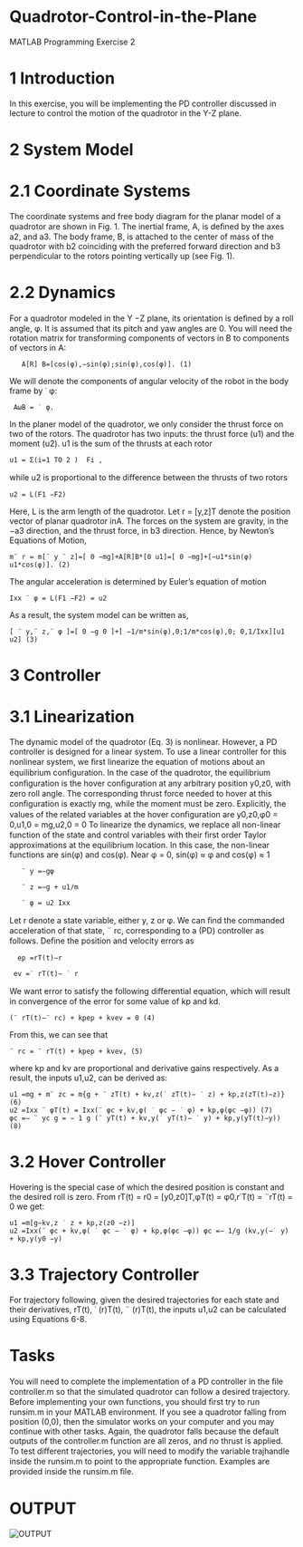 # Quadrotor-Control-in-the-Plane
MATLAB Programming Exercise 2

# 1 Introduction
In this exercise, you will be implementing the PD controller discussed in lecture to control the motion of the quadrotor in the Y-Z plane.

# 2 System Model
# 2.1 Coordinate Systems
The coordinate systems and free body diagram for the planar model of a quadrotor are shown in Fig. 1. The inertial frame, A, is deﬁned by the axes a2, and a3. The body frame, B, is attached to the center of mass of the quadrotor with b2 coinciding with the preferred forward direction and b3 perpendicular to the rotors pointing vertically up (see Fig. 1).
# 2.2 Dynamics 
For a quadrotor modeled in the Y −Z plane, its orientation is deﬁned by a roll angle, φ. It is assumed that its pitch and yaw angles are 0. You will need the rotation matrix for transforming components of vectors in B to components of vectors in A:

       A[R] B=[cos(φ),−sin(φ);sin(φ),cos(φ)]. (1)
       
We will denote the components of angular velocity of the robot in the body frame by ˙ φ:

     AωB = ˙ φ.
     
In the planer model of the quadrotor, we only consider the thrust force on two of the rotors. The quadrotor has two inputs: the thrust force (u1) and the moment (u2). u1 is the sum of the thrusts at each rotor

    u1 = Σ(i=1 TO 2 )  Fi ,
while u2 is proportional to the diﬀerence between the thrusts of two rotors

    u2 = L(F1 −F2) 

Here, L is the arm length of the quadrotor. Let r = [y,z]T denote the position vector of planar quadrotor inA. The forces on the system are gravity, in the −a3 direction, and the thrust force, in b3 direction. Hence, by Newton’s Equations of Motion,


    m¨ r = m[¨ y ¨ z]=[ 0 −mg]+A[R]B*[0 u1]=[ 0 −mg]+[−u1*sin(φ) u1*cos(φ)]. (2) 
The angular acceleration is determined by Euler’s equation of motion 

    Ixx ¨ φ = L(F1 −F2) = u2
As a result, the system model can be written as,

    [ ¨ y,¨ z,¨ φ ]=[ 0 −g 0 ]+[ −1/m*sin(φ),0;1/m*cos(φ),0; 0,1/Ixx][u1 u2] (3)
     

# 3 Controller
# 3.1 Linearization
The dynamic model of the quadrotor (Eq. 3) is nonlinear. However, a PD controller is designed for a linear system. To use a linear controller for this nonlinear system, we ﬁrst linearize the equation of motions about an equilibrium conﬁguration. In the case of the quadrotor, the equilibrium conﬁguration is the hover conﬁguration at any arbitrary position y0,z0, with zero roll angle. The corresponding thrust force needed to hover at this conﬁguration is exactly mg, while the moment must be zero. Explicitly, the values of the related variables at the hover conﬁguration are
     y0,z0,φ0 = 0,u1,0 = mg,u2,0 = 0
To linearize the dynamics, we replace all non-linear function of the state and control variables with their ﬁrst order Taylor approximations at the equilibrium location. In this case, the non-linear functions are sin(φ) and cos(φ). Near φ = 0, sin(φ) ≈ φ and    cos(φ) ≈ 1

       ¨ y =−gφ
       
       ¨ z =−g + u1/m
       
       ¨ φ = u2 Ixx
       
Let r denote a state variable, either y, z or φ. We can ﬁnd the commanded acceleration of that state, ¨ rc, corresponding to a (PD) controller as follows. Deﬁne the position and velocity errors as 

      ep =rT(t)−r
   
     ev =˙ rT(t)− ˙ r 
   
We want error to satisfy the following diﬀerential equation, which will result in convergence of the error for some value of kp and kd.

    (¨ rT(t)−¨ rc) + kpep + kvev = 0 (4)
    
From this, we can see that

    ¨ rc = ¨ rT(t) + kpep + kvev, (5)
    
where kp and kv are proportional and derivative gains respectively. As a result, the inputs u1,u2, can be derived as:

    u1 =mg + m¨ zc = m{g + ¨ zT(t) + kv,z(˙ zT(t)− ˙ z) + kp,z(zT(t)−z)} (6)
    u2 =Ixx ¨ φT(t) = Ixx(¨ φc + kv,φ( ˙ φc − ˙ φ) + kp,φ(φc −φ)) (7)
    φc =− ¨ yc g = − 1 g (¨ yT(t) + kv,y(˙ yT(t)− ˙ y) + kp,y(yT(t)−y)) (8)
    
# 3.2 Hover Controller
Hovering is the special case of which the desired position is constant and the desired roll is zero. From
rT(t) = r0 = [y0,z0]T,φT(t) = φ0,r˙T(t) = ¨rT(t) = 0 we get:

    u1 =m[g−kv,z ˙ z + kp,z(z0 −z)]
    u2 =Ixx(¨ φc + kv,φ( ˙ φc − ˙ φ) + kp,φ(φc −φ)) φc =− 1/g (kv,y(−˙ y) + kp,y(y0 −y)
    
# 3.3 Trajectory Controller
For trajectory following, given the desired trajectories for each state and their derivatives, rT(t), ˙ (r)T(t), ¨ (r)T(t), the inputs u1,u2 can be calculated using Equations 6-8.

# Tasks
You will need to complete the implementation of a PD controller in the ﬁle controller.m so that the simulated quadrotor can follow a desired trajectory. Before implementing your own functions, you should ﬁrst try to run runsim.m in your MATLAB environment. If you see a quadrotor falling from position (0,0), then the simulator works on your computer and you may continue with other tasks. Again, the quadrotor falls because the default outputs of the controller.m function are all zeros, and no thrust is applied. To test diﬀerent trajectories, you will need to modify the variable trajhandle inside the runsim.m to point to the appropriate function. Examples are provided inside the runsim.m ﬁle.

# OUTPUT

![OUTPUT](https://user-images.githubusercontent.com/36922299/59966094-c8ba4780-9534-11e9-91b3-63f615ce8b5a.png)
